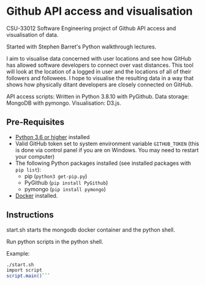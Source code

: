 # Github API access and visualisation

CSU-33012 Software Engineering project of Github API access and visualisation of data.

Started with Stephen Barret's Python walkthrough lectures.

I aim to visualise data concerned with user locations and see how GitHub has allowed software developers to connect over vast distances. This tool will look at the location of a logged in user and the locations of all of their followers and followees. I hope to visualise the resulting data in a way that shows how physically ditant developers are closely connected on GitHub.

API access scripts: Written in Python 3.8.10 with PyGithub.
Data storage: MongoDB with pymongo.
Visualisation: D3.js.

## Pre-Requisites

- [Python 3.6 or higher](https://www.python.org/downloads/) installed
- Valid GitHub token set to system environment variable `GITHUB_TOKEN` (this is done via control panel if you are on Windows. You may need to restart your computer)
- The following Python packages installed (see installed packages with `pip list`):
  - pip (`python3 get-pip.py`)
  - PyGithub (`pip install PyGithub`)
  - pymongo (`pip install pymongo`)
- [Docker](https://www.docker.com/products/docker-desktop) installed.

## Instructions

start.sh starts the mongodb docker container and the python shell.

Run python scripts in the python shell.

Example:

```bash
./start.sh
import script
script.main()```
